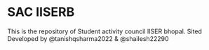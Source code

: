 # SAC IISERB
This is the repository of Student activity council IISER bhopal.
Sited Developed by @tanishqsharma2022 & @shailesh22290
